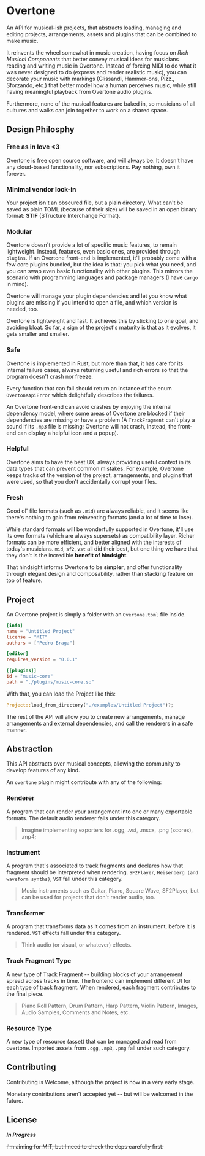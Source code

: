 # Overtone

An API for musical-ish projects, that abstracts loading, managing and editing
projects, arrangements, assets and plugins that can be combined to make music.

It reinvents the wheel somewhat in music creation, having focus on *Rich Musical Components* that better convey musical ideas for musicians reading and writing music in Overtone. Instead of forcing MIDI to do what it was never designed to do (express and render realistic music), you can decorate your music with markings (Glissandi, Hammer-ons, Pizz., Sforzando, etc.) that better model how a human perceives music, while still having meaningful playback from Overtone audio plugins.

Furthermore, none of the musical features are baked in, so musicians of all cultures and walks can join together to work on a shared space.

## Design Philosphy

### Free as in love <3

Overtone is free open source software, and will always be. It doesn't have any cloud-based functionality, nor subscriptions. Pay nothing, own it forever.

### Minimal vendor lock-in

Your project isn't an obscured file, but a plain directory. What can't be saved as plain TOML (because of their size) will be saved in an open binary format: **STIF** (STructure Interchange Format).

### Modular

Overtone doesn't provide a lot of specific music features, to remain lightweight. Instead, features, even basic ones, are provided through `plugins`. If an Overtone front-end is implemented, it'll probably come with a few core plugins bundled, but the idea is that: you pick what you need, and you can swap even basic functionality with other plugins. This mirrors the scenario with programming languages and package managers (I have `cargo` in mind).

Overtone will manage your plugin dependencies and let you know what plugins are missing if you intend to open a file, and which version is needed, too.

Overtone is lightweight and fast. It achieves this by sticking to one goal, and avoiding bloat. So far, a sign of the project's maturity is that as it evolves, it gets smaller and smaller.

### Safe

Overtone is implemented in Rust, but more than that, it has care for its internal failure cases, always returning useful and rich errors so that the program doesn't crash nor freeze.

Every function that can fail should return an instance of the enum `OvertoneApiError` which delightfully describes the failures.

An Overtone front-end can avoid crashes by enjoying the internal dependency model, where some areas of Overtone are blocked if their dependencies are missing or have a problem (A `TrackFragment` can't play a sound if its `.mp3` file is missing; Overtone will not crash, instead, the front-end can display a helpful icon and a popup).

### Helpful

Overtone aims to have the best UX, always providing useful context in its data types that can prevent common mistakes. For example, Overtone keeps tracks of the version of the project, arrangements, and plugins that were used, so that you don't accidentally corrupt your files.

### Fresh

Good ol' file formats (such as `.mid`) are always reliable, and it seems like there's nothing to gain from reinventing formats (and a lot of time to lose).

While standard formats will be wonderfully supported in Overtone, it'll use its own formats (which are always supersets) as compatibility layer. Richer formats can be more efficient, and better aligned with the interests of today's musicians. `mid`, `sf2`, `vst` all did their best, but one thing we have that they don't is the incredible **benefit of hindsight**.

That hindsight informs Overtone to be **simpler**, and offer functionality through elegant design and composability, rather than stacking feature on top of feature.

## Project

An Overtone project is simply a folder with an `Overtone.toml` file inside.

```toml
[info]
name = "Untitled Project"
license = "MIT"
authors = ["Pedro Braga"]

[editor]
requires_version = "0.0.1"

[[plugins]]
id = "music-core"
path = "./plugins/music-core.so"
```

With that, you can load the Project like this:
```rust
Project::load_from_directory("./examples/Untitled Project")?;
```

The rest of the API will allow you to create new arrangements, manage arrangements and external dependencies, and call the renderers in a safe manner.

## Abstraction

This API abstracts over musical concepts, allowing the community to develop
features of any kind.

An `overtone` plugin might contribute with any of the following:

### Renderer
A program that can render your arrangement into one or many exportable formats. The default audio renderer falls under this category.

> Imagine implementing exporters for .ogg, .vst, .mscx, .png (scores), .mp4;

### Instrument
A program that's associated to track fragments and declares how that fragment should be interpreted when rendering. `SF2Player`, `Heisenberg (and waveform synths)`, `VST` fall under this category.

> Music instruments such as Guitar, Piano, Square Wave, SF2Player,
> but can be used for projects that don't render audio, too.

### Transformer
A program that transforms data as it comes from an instrument, before it is rendered. `VST` effects fall under this category.

> Think audio (or visual, or whatever) effects.

### Track Fragment Type
A new type of Track Fragment -- building blocks of your arrangement spread across tracks in time.
The frontend can implement different UI for each type of track fragment. When rendered, each fragment contributes to the final piece.

> Piano Roll Pattern, Drum Pattern, Harp Pattern, Violin Pattern,
> Images, Audio Samples, Comments and Notes, etc.

### Resource Type
A new type of resource (asset) that can be managed and read from overtone.
Imported assets from `.ogg`, `.mp3`, `.png` fall under such category.

## Contributing

Contributing is Welcome, although the project is now in a very early stage.

Monetary contributions aren't accepted yet -- but will be welcomed in the future.

## License

***In Progress***

~~I'm aiming for MIT, but I need to check the deps carefully first.~~